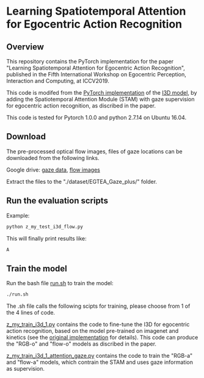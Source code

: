 # Learning Spatiotemporal Attention for Egocentric Action Recognition

## Overview

This repository contains the PyTorch implementation for the paper "Learning Spatiotemporal Attention for Egocentric Action Recognition", published in the Fifth International Workshop on Egocentric Perception, Interaction and Computing, at ICCV2019.

This code is modifed from the [PyTorch implementation](https://github.com/piergiaj/pytorch-i3d) of the [I3D model](https://arxiv.org/abs/1705.07750), by adding the Spatiotemporal Attention Module (STAM) with gaze supervision for egocentric action recognition, as discribed in the paper.

This code is tested for Pytorch 1.0.0 and python 2.7.14 on Ubuntu 16.04.

## Download

The pre-processed optical flow images, files of gaze locations can be downloaded from the following links.

Google drive: [gaze data](https://drive.google.com/file/d/1zV4pJ6ub1jEJdrYXNpnmkZ2ppF-39KJc/view?usp=sharing), [flow images](https://drive.google.com/file/d/1lJIYsvzGad34otpLmnzKjcD_oy12Rjh3/view?usp=sharing)


Extract the files to the "./dataset/EGTEA_Gaze_plus/" folder.

## Run the evaluation scripts

Example:
```bash
python z_my_test_i3d_flow.py
```
This will finally print results like:
```bash
A
```

## Train the model

Run the bash file [run.sh](run.sh) to train the model:
```bash
./run.sh
```

The .sh file calls the following scipts for training, please choose from 1 of the 4 lines of code.

[z_my_train_i3d_1.py](z_my_train_i3d_1.py) contains the code to fine-tune the I3D for egocentric action recognition, based on the model pre-trained on imagenet and kinetics (see the [original implementation](https://github.com/piergiaj/pytorch-i3d) for details). This code can produce the "RGB-o" and "flow-o" models as discribed in the paper.

[z_my_train_i3d_1_attention_gaze.py](z_my_train_i3d_1_attention_gaze.py) contains the code to train the "RGB-a" and "flow-a" models, which contrain the STAM and uses gaze information as supervision.



